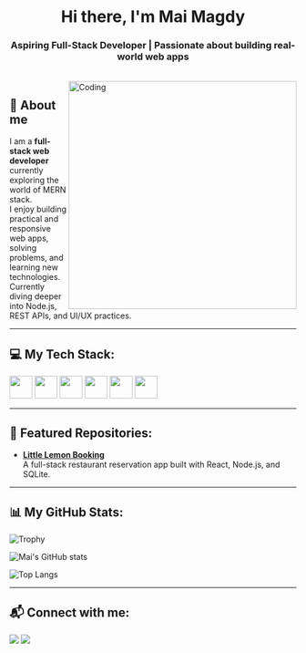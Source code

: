 <h1 align="center">Hi there, I'm Mai Magdy</h1>
<h3 align="center">Aspiring Full-Stack Developer | Passionate about building real-world web apps</h3>

<br>

<img align="right" alt="Coding" width="400" src="https://cdn.dribbble.com/users/1162077/screenshots/3848914/programmer.gif">

## 🧕 About me

I am a **full-stack web developer** currently exploring the world of MERN stack.  
I enjoy building practical and responsive web apps, solving problems, and learning new technologies.  
Currently diving deeper into Node.js, REST APIs, and UI/UX practices.

---

## 💻 My Tech Stack:

<p align="left">
  <img src="https://cdn.jsdelivr.net/gh/devicons/devicon/icons/javascript/javascript-original.svg" width="40" height="40"/>
  <img src="https://cdn.jsdelivr.net/gh/devicons/devicon/icons/react/react-original.svg" width="40" height="40"/>
  <img src="https://cdn.jsdelivr.net/gh/devicons/devicon/icons/nodejs/nodejs-original.svg" width="40" height="40"/>
  <img src="https://cdn.jsdelivr.net/gh/devicons/devicon/icons/express/express-original.svg" width="40" height="40"/>
  <img src="https://cdn.jsdelivr.net/gh/devicons/devicon/icons/sqlite/sqlite-original.svg" width="40" height="40"/>
  <img src="https://cdn.jsdelivr.net/gh/devicons/devicon/icons/git/git-original.svg" width="40" height="40"/>
</p>

---

## 📌 Featured Repositories:

- [**Little Lemon Booking**](https://github.com/MaiMagdyZaghloul/little-lemon-booking)  
  A full-stack restaurant reservation app built with React, Node.js, and SQLite.

<!-- Add more projects below if you want -->

---

## 📊 My GitHub Stats:

![Trophy](https://github-profile-trophy.vercel.app/?username=MaiMagdyZaghloul&theme=dracula&row=1&column=6)

![Mai's GitHub stats](https://github-readme-stats.vercel.app/api?username=MaiMagdyZaghloul&show_icons=true&theme=tokyonight)

![Top Langs](https://github-readme-stats.vercel.app/api/top-langs/?username=MaiMagdyZaghloul&layout=compact&theme=tokyonight)

---

## 📬 Connect with me:

<p align="left">
  <a href="mailto:your.email@example.com"><img src="https://img.icons8.com/color/48/000000/gmail.png"/></a>
  <a href="https://www.linkedin.com/in/your-linkedin-profile"><img src="https://img.icons8.com/color/48/000000/linkedin.png"/></a>
</p>
